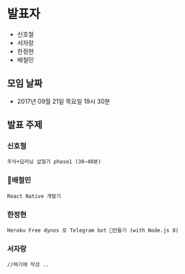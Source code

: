 # 발표자
  * 신호철
  * 서자랑
  * 한정현
  * 배철민

## 모임 날짜 
 * 2017년 09월 21일 목요일 19시 30분 

## 발표 주제
 
### 신호철
    주식+딥러닝 삽질기 phase1 (30~40분)
### 배철민
    React Native 개발기 
### 한정현
    Heroku Free dynos 로 Telegram bot 만들기 (with Node.js 8)
### 서자랑 
    //여기에 작성 .. 
